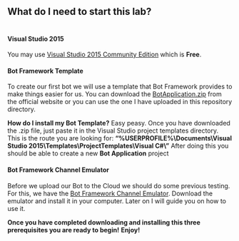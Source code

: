 ## What do I need to start this lab?
#
#### Visual Studio 2015 
You may use [Visual Studio 2015 Community Edition](https://www.visualstudio.com/post-download-vs/?sku=community&clcid=0x409&telem=ga#) which is **Free**.

#### Bot Framework Template
To create our first bot we will use a template that Bot Framework provides to make things easier for us. 
You can download the [BotApplication.zip](https://download.botframework.com/bf-v3/builder/vstemplate/Bot%20Application.zip) from the official website or you can use the one I have uploaded in this repository directory.

**How do I install my Bot Template?**
Easy peasy. Once you have downloaded the .zip file, just paste it in the Visual Studio project templates directory.
This is the route you are looking for: 
**“%USERPROFILE%\Documents\Visual Studio 2015\Templates\ProjectTemplates\Visual C#\”**
After doing this you should be able to create a new **Bot Application** project 
#### Bot Framework Channel Emulator
Before we upload our Bot to the Cloud we should do some previous testing. For this, we have the  [Bot Framework Channel Emulator](https://docs.botframework.com/en-us/tools/bot-framework-emulator/). Download the emulator and install it in your computer. Later on I will guide you on how to use it.

**Once you have completed downloading and installing this three prerequisites you are ready to begin!**
**Enjoy!**